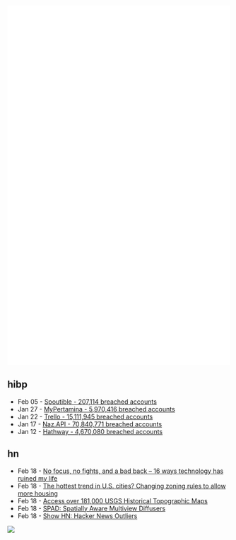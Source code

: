 ![Metrics](https://raw.githubusercontent.com/phixion/phixion/master/metrics.svg)

## hibp

<!--
for https://github.com/phixion/phixion/blob/main/.github/workflows/feeds.yml
-->
<!--START_SECTION:haveibeenpwnd-->
- Feb 05 - [Spoutible - 207,114 breached accounts](https://haveibeenpwned.com/PwnedWebsites#Spoutible)
- Jan 27 - [MyPertamina - 5,970,416 breached accounts](https://haveibeenpwned.com/PwnedWebsites#MyPertamina)
- Jan 22 - [Trello - 15,111,945 breached accounts](https://haveibeenpwned.com/PwnedWebsites#Trello)
- Jan 17 - [Naz.API - 70,840,771 breached accounts](https://haveibeenpwned.com/PwnedWebsites#NazApi)
- Jan 12 - [Hathway - 4,670,080 breached accounts](https://haveibeenpwned.com/PwnedWebsites#Hathway)
<!--END_SECTION:haveibeenpwnd-->

## hn

<!--
for https://github.com/phixion/phixion/blob/main/.github/workflows/feeds.yml
-->
<!--START_SECTION:hn-->
- Feb 18 - [No focus, no fights, and a bad back – 16 ways technology has ruined my life](https://www.theguardian.com/technology/2024/feb/17/no-focus-no-fights-and-a-bad-back-16-ways-technology-has-ruined-my-life-tim-dowling)
- Feb 18 - [The hottest trend in U.S. cities? Changing zoning rules to allow more housing](https://www.npr.org/2024/02/17/1229867031/housing-shortage-zoning-reform-cities)
- Feb 18 - [Access over 181,000 USGS Historical Topographic Maps](https://www.esri.com/arcgis-blog/products/arcgis-living-atlas/mapping/access-over-181000-usgs-historical-topographic-maps/)
- Feb 18 - [SPAD: Spatially Aware Multiview Diffusers](https://yashkant.github.io/spad/)
- Feb 18 - [Show HN: Hacker News Outliers](https://hn.moritz.pm)
<!--END_SECTION:hn-->

<!--
for https://yhype.me
-->
![](https://hit.yhype.me/github/profile?user_id=13013670)
